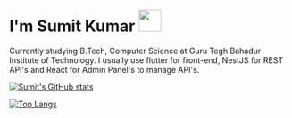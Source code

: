 # I'm Sumit Kumar <img src="https://i.pinimg.com/originals/00/4b/17/004b173f6e3d6843df10114e087f30a8.gif" width="40" height="40" />

Currently studying B.Tech, Computer Science at Guru Tegh Bahadur Institute of Technology. I usually use flutter for front-end, NestJS for REST API's and React for Admin Panel's to manage API's.

<!--
**SumitKLamba/SumitKLamba** is a ✨ _special_ ✨ repository because its `README.md` (this file) appears on your GitHub profile.

Here are some ideas to get you started:

- 🔭 I’m currently working on Private Projects
- 🌱 I’m currently learning Data Structures
- 👯 I’m looking to collaborate on ...
- 🤔 I’m looking for help with ...
- 💬 Ask me about ...
- 📫 How to reach me: ...
- 😄 Pronouns: ...
- ⚡ Fun fact: ...
-->

[![Sumit's GitHub stats](https://github-readme-stats.vercel.app/api?username=SumitKLamba&count_private=true&show_icons=true&theme=dark)
](https://github.com/anuraghazra/github-readme-stats)

[![Top Langs](https://github-readme-stats.vercel.app/api/top-langs/?username=SumitKLamba&layout=compact&count_private=true&theme=dark)](https://github.com/anuraghazra/github-readme-stats)

